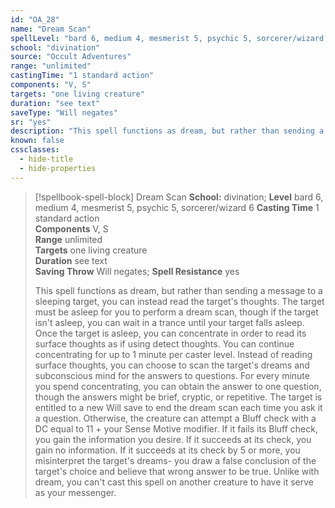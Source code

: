```yaml
---
id: "OA_28"
name: "Dream Scan"
spellLevel: "bard 6, medium 4, mesmerist 5, psychic 5, sorcerer/wizard 6"
school: "divination"
source: "Occult Adventures"
range: "unlimited"
castingTime: "1 standard action"
components: "V, S"
targets: "one living creature"
duration: "see text"
saveType: "Will negates"
sr: "yes"
description: "This spell functions as dream, but rather than sending a message to a sleeping target, you can instead read the target's thoughts. The target must be asleep for you to perform a dream scan, though if the target isn't asleep, you can wait in a trance until your target falls asleep. Once the target is asleep, you can concentrate in order to read its surface thoughts as if using detect thoughts. You can continue concentrating for up to 1 minute per caster level.  Instead of reading surface thoughts, you can choose to scan the target's dreams and subconscious mind for the answers to questions. For every minute you spend concentrating, you can obtain the answer to one question,  though the answers might be brief, cryptic, or repetitive. The target is entitled to a new Will save to end the dream scan each time you ask it a question. Otherwise, the creature can attempt a Bluff check with a DC equal to 11 + your Sense Motive modifier. If it fails its Bluff check, you gain the information you desire. If it succeeds at its check, you gain no information. If it succeeds at its check by 5 or more, you misinterpret the target's dreams- you draw a false conclusion of the target's choice and believe that wrong answer to be true.  Unlike with dream, you can't cast this spell on another creature to have it serve as your messenger."
known: false
cssclasses:
  - hide-title
  - hide-properties
---
```


> [!spellbook-spell-block] Dream Scan
> **School:** divination; **Level** bard 6, medium 4, mesmerist 5, psychic 5, sorcerer/wizard 6
> **Casting Time** 1 standard action  
> **Components** V, S  
> **Range** unlimited  
> **Targets** one living creature  
> **Duration** see text  
> **Saving Throw** Will negates; **Spell Resistance** yes
> 
> This spell functions as dream, but rather than sending a message to a sleeping target, you can instead read the target's thoughts. The target must be asleep for you to perform a dream scan, though if the target isn't asleep, you can wait in a trance until your target falls asleep. Once the target is asleep, you can concentrate in order to read its surface thoughts as if using detect thoughts. You can continue concentrating for up to 1 minute per caster level.  Instead of reading surface thoughts, you can choose to scan the target's dreams and subconscious mind for the answers to questions. For every minute you spend concentrating, you can obtain the answer to one question,  though the answers might be brief, cryptic, or repetitive. The target is entitled to a new Will save to end the dream scan each time you ask it a question. Otherwise, the creature can attempt a Bluff check with a DC equal to 11 + your Sense Motive modifier. If it fails its Bluff check, you gain the information you desire. If it succeeds at its check, you gain no information. If it succeeds at its check by 5 or more, you misinterpret the target's dreams- you draw a false conclusion of the target's choice and believe that wrong answer to be true.  Unlike with dream, you can't cast this spell on another creature to have it serve as your messenger.